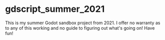 # gdscript_summer_2021

This is my summer Godot sandbox project from 2021.  I offer no warranty as to any of this working and no guide to figuring out what's going on!  Have fun!
